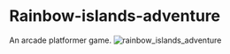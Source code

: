 # Rainbow-islands-adventure
An arcade platformer game.
![rainbow_islands_adventure](https://user-images.githubusercontent.com/45993451/223137544-a96f43d2-eaa6-4aaa-95a7-720ad37d34f8.PNG)
